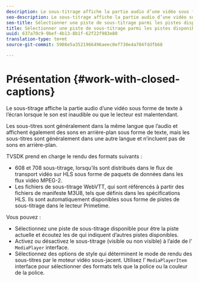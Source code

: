 ```yaml
---
description: Le sous-titrage affiche la partie audio d’une vidéo sous forme de texte à l’écran lorsque le son est inaudible ou que le lecteur est malentendant.
seo-description: Le sous-titrage affiche la partie audio d’une vidéo sous forme de texte à l’écran lorsque le son est inaudible ou que le lecteur est malentendant.
seo-title: Sélectionner une piste de sous-titrage parmi les pistes disponibles
title: Sélectionner une piste de sous-titrage parmi les pistes disponibles
uuid: 637a70c9-9bef-4b13-8b1f-62f22f983e80
translation-type: tm+mt
source-git-commit: 5908e5a3521966496aeec0ef730e4a704fddfb68

---
```



# Présentation {#work-with-closed-captions}

Le sous-titrage affiche la partie audio d’une vidéo sous forme de texte à l’écran lorsque le son est inaudible ou que le lecteur est malentendant.

Les sous-titres sont généralement dans la même langue que l’audio et affichent également des sons en arrière-plan sous forme de texte, mais les sous-titres sont généralement dans une autre langue et n’incluent pas de sons en arrière-plan.

TVSDK prend en charge le rendu des formats suivants :

* 608 et 708 sous-titrage, lorsqu’ils sont distribués dans le flux de transport vidéo sur HLS sous forme de paquets de données dans les flux vidéo MPEG-2.
* Les fichiers de sous-titrage WebVTT, qui sont référencés à partir des fichiers de manifeste M3U8, tels que définis dans les spécifications HLS. Ils sont automatiquement disponibles sous forme de pistes de sous-titrage dans le lecteur Primetime.

Vous pouvez :

* Sélectionnez une piste de sous-titrage disponible pour être la piste actuelle et écoutez les  de qui indiquent d’autres pistes disponibles.
* Activez ou désactivez le sous-titrage (visible ou non visible) à l’aide de l’ `MediaPlayer` interface.
* Sélectionnez des options de style qui déterminent le mode de rendu des sous-titres par le moteur vidéo sous-jacent. Utilisez l’ `MediaPlayerItem` interface pour sélectionner des formats tels que la police ou la couleur de la police.
